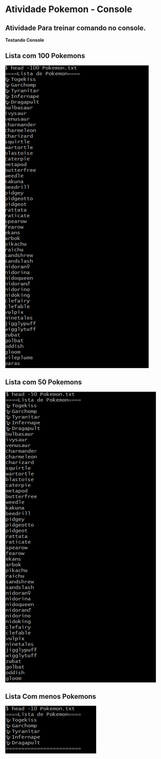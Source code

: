 # Atividade Pokemon - Console

## Atividade Para treinar comando no console.

**Testando Console**

## Lista com 100 Pokemons

![Lista com 100 Pokemons](https://github.com/SidneiAJr/Senac_programador_Web/blob/main/Img/Captura%20de%20tela%202025-10-03%20105027.png)

## Lista com 50 Pokemons

![Lista com 50 Pokemons](https://github.com/SidneiAJr/Senac_programador_Web/blob/main/Img/Captura%20de%20tela%202025-10-03%20105005.png)

## Lista Com menos Pokemons

![Lista Pokemon](https://github.com/SidneiAJr/Senac_programador_Web/blob/main/Img/Captura%20de%20tela%202025-10-03%20105456.png)
